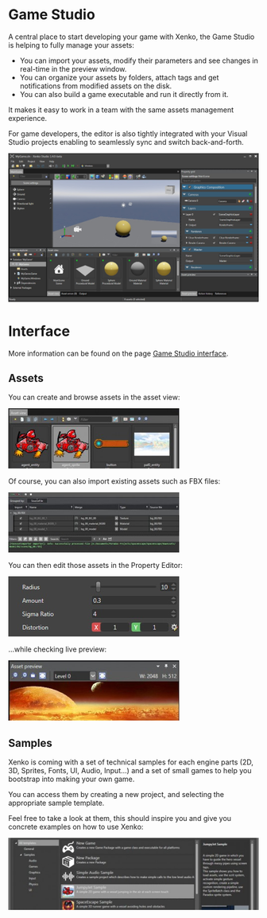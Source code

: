 # Game Studio

A central place to start developing your game with Xenko, the Game Studio is helping to fully manage your assets:

- You can import your assets, modify their parameters and see changes in real-time in the preview window.
- You can organize your assets by folders, attach tags and get notifications from modified assets on the disk.
- You can also build a game executable and run it directly from it.

It makes it easy to work in a team with the same assets management experience.

For game developers, the editor is also tightly integrated with your Visual Studio projects enabling to seamlessly sync and switch back-and-forth.

![media/Editor.jpg](media/Editor.jpg) 

# Interface

More information can be found on the page [Game Studio interface](../get-started/game-studio.md).

## Assets

You can create and browse assets in the asset view:

![media/Editor2_assetview_thumb.jpg](media/Editor2_assetview_thumb.jpg) 

Of course, you can also import existing assets such as FBX files:

![media/EditorImportAssets_explorer_thumb.jpg](media/EditorImportAssets_explorer_thumb.jpg) 

You can then edit those assets in the Property Editor:

![media/EditorProperties_props_thumb.jpg](media/EditorProperties_props_thumb.jpg) 

...while checking live preview:

![media/EditorProperties_preview_thumb.jpg](media/EditorProperties_preview_thumb.jpg) 

## Samples

Xenko is coming with a set of technical samples for each engine parts (2D, 3D, Sprites, Fonts, UI, Audio, Input...) and a set of small games to help you bootstrap into making your own game.

You can access them by creating a new project, and selecting the appropriate sample template. 

Feel free to take a look at them, this should inspire you and give you concrete examples on how to use Xenko:

![media/EditorNewSamples_thumb.jpg](media/EditorNewSamples_thumb.jpg) 

